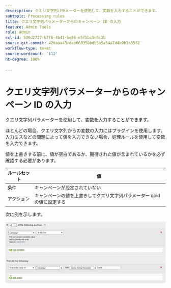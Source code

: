 ```yaml
---
description: クエリ文字列パラメーターを使用して、変数を入力することができます。
subtopic: Processing rules
title: クエリ文字列パラメーターからのキャンペーン ID の入力
feature: Admin Tools
role: Admin
exl-id: 526d2727-b7f6-4b41-be86-e5f5bc5e6c2b
source-git-commit: 429aaa43fdae669350bdb5a5a54a7d4b9b1c65f2
workflow-type: tm+mt
source-wordcount: '112'
ht-degree: 100%

---
```


# クエリ文字列パラメーターからのキャンペーン ID の入力

クエリ文字列パラメーターを使用して、変数を入力することができます。

ほとんどの場合、クエリ文字列からの変数の入力にはプラグインを使用します。入力ミスなどの問題によって値を入力できない場合、処理ルールを使用して変数を入力できます。

値を上書きする前に、値が空白であるか、期待された値が含まれているかを必ず確認する必要があります。

| ルールセット | 値 |
|---|---|
| 条件 | キャンペーンが設定されていない |
| アクション | キャンペーンの値を上書きしてクエリ文字列パラメーター cpid の値に設定する |

次に例を示します。

![](assets/set-campaign-conditionally.png)
